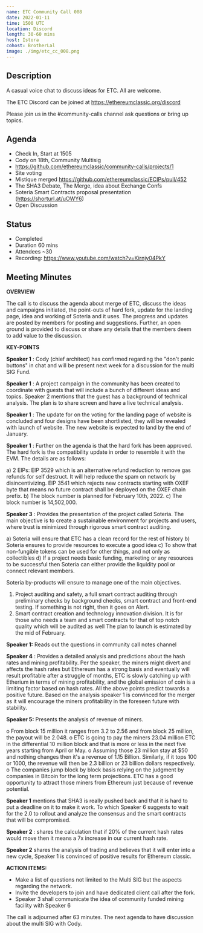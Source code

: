 ```yaml
---
name: ETC Community Call 008
date: 2022-01-11
time: 1500 UTC
location: Discord
length: 30-60 mins
host: Istora
cohost: BrotherLal
image: ./img/etc_cc_008.png
---
```


## Description

A casual voice chat to discuss ideas for ETC. All are welcome.

The ETC Discord can be joined at https://ethereumclassic.org/discord

Please join us in the #community-calls channel ask questions or bring up topics.

## Agenda

- Check In, Start at 1505
- Cody on 18th, Community Multisig
- https://github.com/ethereumclassic/community-calls/projects/1
- Site voting
- Mistique merged https://github.com/ethereumclassic/ECIPs/pull/452
- The SHA3 Debate, The Merge, idea about Exchange Confs
- Soteria Smart Contracts proposal presentation (https://shorturl.at/uOWY6)
- Open Discussion

## Status

- Completed
- Duration 60 mins
- Attendees ~30
- Recording: https://www.youtube.com/watch?v=Kirnjy04PkY

## Meeting Minutes

**OVERVIEW**

The call is to discuss the agenda about merge of ETC, discuss the ideas and campaigns initiated, the point-outs of hard fork, update for the landing page, idea and working of Soteria and it uses. The progress and updates are posted by members for posting and suggestions. Further, an open ground is provided to discuss or share any details that the members deem to add value to the discussion.

**KEY-POINTS**

**Speaker 1** : Cody (chief architect) has confirmed regarding the &quot;don&#39;t panic buttons&quot; in chat and will be present next week for a discussion for the multi SIG Fund.

**Speaker 1** : A project campaign in the community has been created to coordinate with guests that will include a bunch of different ideas and topics. Speaker 2 mentions that the guest has a background of technical analysis. The plan is to share screen and have a live technical analysis.

**Speaker 1** : The update for on the voting for the landing page of website is concluded and four designs have been shortlisted, they will be revealed with launch of website. The new website is expected to land by the end of January.

**Speaker 1** : Further on the agenda is that the hard fork has been approved. The hard fork is the compatibility update in order to resemble it with the EVM. The details are as follows:

a) 2 EIPs: EIP 3529 which is an alternative refund reduction to remove gas refunds for self destruct. It will help reduce the spam on network by disincentivizing. EIP 3541 which rejects new contracts starting with OXEF byte that means no future contract shall be deployed on the OXEF chain prefix.
b) The block number is planned for February 10th, 2022.
c) The block number is 14,502,000.

**Speaker 3** : Provides the presentation of the project called Soteria. The main objective is to create a sustainable environment for projects and users, where trust is minimized through rigorous smart contract auditing.

a) Soteria will ensure that ETC has a clean record for the rest of history
b) Soteria ensures to provide resources to execute a good idea
c) To show that non-fungible tokens can be used for other things, and not only as collectibles
d) If a project needs basic funding, marketing or any resources to be successful then Soteria can either provide the liquidity pool or connect relevant members.

Soteria by-products will ensure to manage one of the main objectives.

1. Project auditing and safety, a full smart contract auditing through preliminary checks by background checks, smart contract and front-end testing. If something is not right, then it goes on Alert.
2. Smart contract creation and technology innovation division. It is for those who needs a team and smart contracts for that of top notch quality which will be audited as well
   The plan to launch is estimated by the mid of February.

**Speaker 1:** Reads out the questions in community call notes channel

**Speaker 4** : Provides a detailed analysis and predictions about the hash rates and mining profitability. Per the speaker, the miners might divert and affects the hash rates but Ethereum has a strong basis and eventually will result profitable after a struggle of months, ETC is slowly catching up with Etherium in terms of mining profitability, and the global emission of coin is a limiting factor based on hash rates. All the above points predict towards a positive future.
Based on the analysis speaker 1 is convinced for the merger as it will encourage the miners profitability in the foreseen future with stability.

**Speaker 5:** Presents the analysis of revenue of miners.

o From block 15 million it ranges from 3.2 to 2.56 and from block 25 million, the payout will be 2.048.
o ETC is going to pay the miners 23.04 million ETC in the differential 10 million block and that is more or less in the next five years starting from April or May.
o Assuming those 23 million stay at $50 and nothing changes then it&#39;s a revenue of 1.15 Billion. Similarly, if it tops 100 or 1000, the revenue will then be 2.3 billion or 23 billion dollars respectively.
o The companies jump block by block basis relying on the judgment by companies in Bitcoin for the long term projections. ETC has a good opportunity to attract those miners from Ethereum just because of revenue potential.

**Speaker 1** mentions that SHA3 is really pushed back and that it is hard to put a deadline on it to make it work. To which Speaker 6 suggests to wait for the 2.0 to rollout and analyze the consensus and the smart contracts that will be compromised.

**Speaker 2** : shares the calculation that if 20% of the current hash rates would move then it means a 7x increase in our current hash rate.

**Speaker 2** shares the analysis of trading and believes that it will enter into a new cycle, Speaker 1 is convinced of positive results for Ethereum classic.

**ACTION ITEMS:**

- Make a list of questions not limited to the Multi SIG but the aspects regarding the network.
- Invite the developers to join and have dedicated client call after the fork.
- Speaker 3 shall communicate the idea of community funded mining facility with Speaker 6

The call is adjourned after 63 minutes. The next agenda to have discussion about the multi SIG with Cody.
